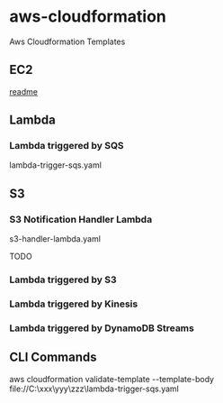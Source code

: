 # aws-cloudformation
Aws Cloudformation Templates

## EC2

[readme](/ec2/README.md)

## Lambda


### Lambda triggered by SQS

lambda-trigger-sqs.yaml


## S3

### S3 Notification Handler Lambda

s3-handler-lambda.yaml


TODO

### Lambda triggered by S3

### Lambda triggered by Kinesis

### Lambda triggered by DynamoDB Streams

## CLI Commands

aws cloudformation validate-template --template-body file://C:\xxx\yyy\zzz\lambda-trigger-sqs.yaml
